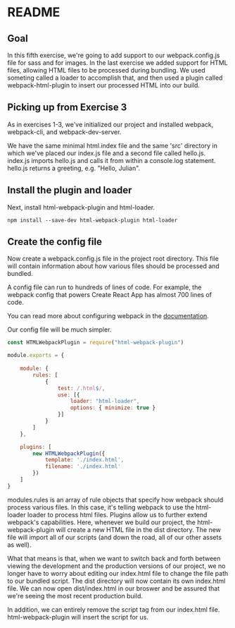 # README

## Goal

In this fifth exercise, we're going to add support to our webpack.config.js file for sass and for images. In the last exercise we added support for HTML files, allowing HTML files to be processed during bundling. We used someting called a loader to accomplish that, and then used a plugin called webpack-html-plugin to insert our processed HTML into our build.

## Picking up from Exercise 3

As in exercises 1-3, we've initialized our project and installed webpack, webpack-cli, and webpack-dev-server. 

We have the same minimal html.index file and the same 'src' directory in which we've placed our index.js file and a second file called hello.js. index.js imports hello.js and calls it from within a console.log statement. hello.js returns a greeting, e.g. "Hello, Julian". 

## Install the plugin and loader

Next, install html-webpack-plugin and html-loader.

```
npm install --save-dev html-webpack-plugin html-loader
```

## Create the config file

Now create a webpack.config.js file in the project root directory. This file will contain information about how various files should be processed and bundled.

A config file can run to hundreds of lines of code. For example, the webpack config that powers Create React App has almost 700 lines of code.

You can read more about configuring webpack in the [documentation](https://webpack.js.org/concepts/configuration).

Our config file will be much simpler.

```js
const HTMLWebpackPlugin = require("html-webpack-plugin")

module.exports = {
    
    module: {
        rules: [         
            {
                test: /.html$/,
                use: [{
                    loader: "html-loader",
                    options: { minimize: true }
                }]
            }
        ]
    },

    plugins: [
        new HTMLWebpackPlugin({
            template: './index.html',
            filename: './index.html'
        })
    ]
}
```

modules.rules is an array of rule objects that specify how webpack should process various files. In this case, it's telling webpack to use the html-loader loader to process html files. Plugins allow us to further extend webpack's capabilities. Here, whenever we build our project, the html-webpack-plugin will create a new HTML file in the dist directory. The new file will import all of our scripts (and down the road, all of our other assets as well). 

What that means is that, when we want to switch back and forth between viewing the development and the production versions of our project, we no longer have to worry about editing our index.html file to change the file path to our bundled script. The dist directory will now contain its own index.html file. We can now open dist/index.html in our broswer and be assured that we're seeing the most recent production build.

In addition, we can entirely remove the script tag from our index.html file. html-webpack-plugin will insert the script for us.

